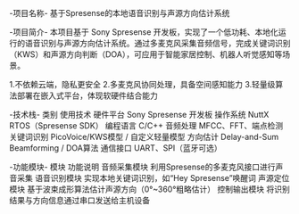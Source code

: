 -项目名称-
基于Spresense的本地语音识别与声源方向估计系统

-项目简介-
本项目基于 Sony Spresense 开发板，实现了一个低功耗、本地化运行的语音识别与声源方向估计系统。通过多麦克风采集音频信号，完成关键词识别（KWS）和声源方向判断（DOA），可应用于智能家居控制、机器人听觉感知等场景。

 1.不依赖云端，隐私更安全
 2.多麦克风协同处理，具备空间感知能力
 3.轻量级算法部署在嵌入式平台，体现软硬件结合能力
 
-技术栈-
类别	使用技术
硬件平台	Sony Spresense 开发板
操作系统	NuttX RTOS（Spresense SDK）
编程语言	C/C++
音频处理	MFCC、FFT、端点检测
关键词识别	PicoVoice/KWS模型 / 自定义轻量模型
方向估计	Delay-and-Sum Beamforming / DOA算法
通信接口	UART、SPI（蓝牙可选）

-功能模块-
模块	功能说明
音频采集模块	利用Spresense的多麦克风接口进行声音采集
语音识别模块	实现本地关键词识别，如“Hey Spresense”唤醒词
声源定位模块	基于波束成形算法估计声源方向（0°~360°粗略估计）
控制输出模块	将识别结果与方向信息通过串口发送给主机设备
